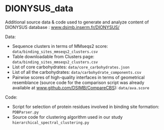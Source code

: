 # DIONYSUS_data

Additional source data & code used to generate and analyze content of DIONYSUS database : www.dsimb.inserm.fr/DIONYSUS/

Data:
* Sequence clusters in terms of MMseqs2 score: `data/binding_sites_mmseqs2_clusters.csv`
* Table downloadable from Clusters page: `data/binding_sites_mmseqs2_clusters.csv`
* List of core carbohydrates: `data/core_carbohydrates.json` 
* List of all the carbohydrates: `data/carbohydrate_components.csv`
* Pairwise scores of high-quality interfaces in terms of geometrical resemblance (source code for the comparison script was already available at www.github.com/DSIMB/CompareCBS): `data/ava.score`

Code:
* Script for selection of protein residues involved in binding site formation: `PDBParser.py` 
* Source code for clustering algorithm used in our study `hierarchical_spectral_clustering.py`
